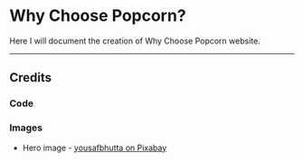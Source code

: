# Why Choose Popcorn?

Here I will document the creation of Why Choose Popcorn website.

---

## Credits

### Code

### Images

- Hero image - [yousafbhutta on Pixabay](https://pixabay.com/users/yousafbhutta-2933897/)